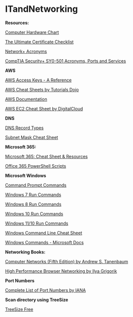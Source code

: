 # ITandNetworking

<b>Resources:</b>

[Computer Hardware Chart](https://images-wixmp-ed30a86b8c4ca887773594c2.wixmp.com/f/244026e9-00d5-4886-8ab0-2ddef61b68d2/d1ubqer-89f6179d-6cf0-482b-9143-4d948c7e6487.png/v1/fill/w_1280,h_1813,q_75,strp/computer_hardware_poster_1_7_by_sonic840.png?token=eyJ0eXAiOiJKV1QiLCJhbGciOiJIUzI1NiJ9.eyJpc3MiOiJ1cm46YXBwOjdlMGQxODg5ODIyNjQzNzNhNWYwZDQxNWVhMGQyNmUwIiwic3ViIjoidXJuOmFwcDo3ZTBkMTg4OTgyMjY0MzczYTVmMGQ0MTVlYTBkMjZlMCIsImF1ZCI6WyJ1cm46c2VydmljZTppbWFnZS5vcGVyYXRpb25zIl0sIm9iaiI6W1t7InBhdGgiOiIvZi8yNDQwMjZlOS0wMGQ1LTQ4ODYtOGFiMC0yZGRlZjYxYjY4ZDIvZDF1YnFlci04OWY2MTc5ZC02Y2YwLTQ4MmItOTE0My00ZDk0OGM3ZTY0ODcucG5nIiwid2lkdGgiOiI8PTEyODAiLCJoZWlnaHQiOiI8PTE4MTMifV1dfQ.evgrwZ2naJj0EFEBNUZKzJk-xknJcRVFWVN4PG6fqRA)

[The Ultimate Certificate Checklist](https://pauljerimy.com/security-certification-roadmap/)

[Network+ Acronyms](https://phoenixts.com/wp-content/uploads/2015/08/Network-Acronyms.pdf)

[CompTIA Security+ SY0-501 Acronyms, Ports and Services](https://scubido.github.io)


<b>AWS</b>

[AWS Access Keys - A Reference](https://www.nojones.net/posts/aws-access-keys-a-reference/)

[AWS Cheat Sheets by Tutorials Dojo](https://tutorialsdojo.com/aws-cheat-sheets/)

[AWS Documentation](https://docs.aws.amazon.com/index.html?nc2=h_ql_doc_do)

[AWS EC2 Cheat Sheet by DigitalCloud](https://digitalcloud.training/certification-training/aws-solutions-architect-associate/compute/amazon-ec2/)


<b>DNS</b>

[DNS Record Types](https://www.nslookup.io/learning/dns-record-types/)

[Subnet Mask Cheat Sheet](https://dnsmadeeasy.com/support/subnet/)


<b>Microsoft 365:</b>

[Microsoft 365: Cheat Sheet & Resources](https://www.techrepublic.com/article/microsoft-365-a-cheat-sheet/)

[Office 365 PowerShell Scripts](https://github.com/admindroid-community/powershell-scripts)


<b>Microsoft Windows</b>

[Command Prompt Commands](https://www.lifewire.com/list-of-command-prompt-commands-4092302)

[Windows 7 Run Commands](https://www.lifewire.com/run-commands-in-windows-7-2618085)

[Windows 8 Run Commands](https://www.lifewire.com/run-commands-in-windows-8-2618086)

[Windows 10 Run Commands](https://secnhack.in/windows-10-run-commands-cheat-sheet/)

[Windows 11/10 Run Commands](https://thegeekpage.com/101-windows-10-run-commands-shortcuts-to-find-hidden-features/)

[Windows Command Line Cheat Sheet](https://github.com/security-cheatsheet/cmd-command-cheat-sheet)

[Windows Commands - Microsoft Docs](https://docs.microsoft.com/en-us/windows-server/administration/windows-commands/windows-commands)


<b>Networking Books:</b>

[Computer Networks (Fifth Edition) by Andrew S. Tanenbaum](http://index-of.es/Varios-2/Computer%20Networks%205th%20Edition.pdf)

[High Performance Browser Networking by Ilya Grigorik](https://hpbn.co)


<b>Port Numbers</b>

[Complete List of Port Numbers by IANA](https://www.iana.org/assignments/service-names-port-numbers/service-names-port-numbers.xhtml)


<b>Scan directory using TreeSize</b>

[TreeSize Free](https://www.jam-software.com/treesize_free)
